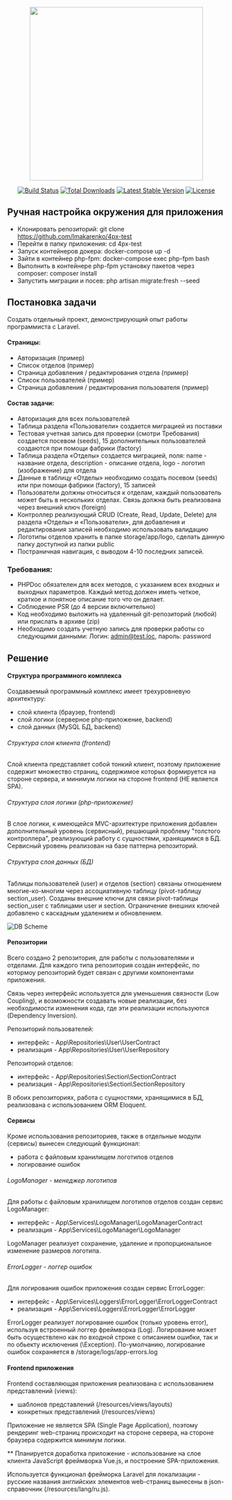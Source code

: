 <p align="center"><img src="https://res.cloudinary.com/dtfbvvkyp/image/upload/v1566331377/laravel-logolockup-cmyk-red.svg" width="400"></p>

<p align="center">
<a href="https://travis-ci.org/laravel/framework"><img src="https://travis-ci.org/laravel/framework.svg" alt="Build Status"></a>
<a href="https://packagist.org/packages/laravel/framework"><img src="https://poser.pugx.org/laravel/framework/d/total.svg" alt="Total Downloads"></a>
<a href="https://packagist.org/packages/laravel/framework"><img src="https://poser.pugx.org/laravel/framework/v/stable.svg" alt="Latest Stable Version"></a>
<a href="https://packagist.org/packages/laravel/framework"><img src="https://poser.pugx.org/laravel/framework/license.svg" alt="License"></a>
</p>

## Ручная настройка окружения для приложения

- Клонировать репозиторий: git clone https://github.com/lmakarenko/4px-test
- Перейти в папку приложения: cd 4px-test
- Запуск контейнеров докера: docker-compose up -d
- Зайти в контейнер php-fpm: docker-compose exec php-fpm bash
- Выполнить в контейнере php-fpm установку пакетов через composer: composer install
- Запустить миграции и посев: php artisan migrate:fresh --seed

## Постановка задачи

Создать отдельный проект, демонстрирующий опыт работы программиста с Laravel.

#### Страницы:
- Авторизация (пример)
- Список отделов (пример)
- Страница добавления / редактирования отдела (пример)
- Список пользователей (пример)
- Страница добавления / редактирования пользователя (пример)

#### Состав задачи:
- Авторизация для всех пользователей
- Таблица раздела «Пользователи» создается миграцией из поставки
- Тестовая учетная запись для проверки (смотри Требования) создается посевом (seeds), 15 дополнительных пользователей создаются при помощи фабрики (factory)
- Таблица раздела «Отделы» создается миграцией, поля: name - название отдела, description - описание отдела, logo - логотип (изображение) для отдела
- Данные в таблицу «Отделы» необходимо создать посевом (seeds) или при помощи фабрики (factory), 15 записей
- Пользователи должны относиться к отделам, каждый пользователь может быть в нескольких отделах. Связь должна быть реализована через внешний ключ (foreign)
- Контроллер реализующий CRUD (Create, Read, Update, Delete) для раздела «Отделы» и «Пользователи», для добавления и редактирования записей необходимо использовать валидацию
- Логотипы отделов хранить в папке storage/app/logo, сделать данную папку доступной из папки public
- Постраничная навигация, с выводом 4-10 последних записей.

### Требования:
- PHPDoc обязателен для всех методов, с указанием всех входных и выходных параметров. Каждый метод должен иметь четкое, краткое и понятное описание того что он делает.
- Соблюдение PSR (до 4 версии включительно)
- Код необходимо выложить на удаленный git-репозиторий (любой) или прислать в архиве (zip)
- Необходимо создать учетную запись для проверки работы со следующими данными: Логин: admin@test.loc, пароль: password

## Решение

#### Структура программного комплекса
Создаваемый программный комплекс имеет трехуровневую архитектуру:
- слой клиента (браузер, frontend)
- слой логики (серверное php-приложение, backend)
- слой данных (MySQL БД, backend)

###### Структура слоя клиента (frontend)
Слой клиента представляет собой тонкий клиент, поэтому приложение содержит множество страниц, содержимое которых формируется на стороне сервера, и минимум логики на стороне frontend (НЕ является SPA).

###### Структура слоя логики (php-приложение)
В слое логики, к имеющейся MVC-архитектуре приложения добавлен дополнительный уровень (сервисный), решающий проблему "толстого контроллера", реализующий работу с сущностями, хранящимися в БД.
Сервисный уровень реализован на базе паттерна репозиторий.

###### Структура слоя данных (БД)
Таблицы пользователей (user) и отделов (section) связаны отношением многие-ко-многим через ассоциативную таблицу (pivot-таблицу section_user).
Созданы внешние ключи для связи pivot-таблицы section_user с таблицами user и section. Ограничение внешних ключей добавлено с каскадным удалением и обновлением.

![DB Scheme](../assets/img/bd-scheme.png?raw=true)

#### Репозитории
Всего создано 2 репозитория, для работы с пользователями и отделами. Для каждого типа репозитория создан интерфейс, по котормоу репозиторий будет связан с другими компонентами приложения.

Связь через интерфейс используется для уменьшения связности (Low Coupling), и возможности создавать новые реализации, без необходимости изменения кода, где эти реализации используются (Dependency Inversion). 

Репозиторий пользователей:
- интерфейс - App\Repositories\User\UserContract
- реализация - App\Repositories\User\UserRepository

Репозиторий отделов:
- интерфейс - App\Repositories\Section\SectionContract
- реализация - App\Repositories\Section\SectionRepository

В обоих репозиториях, работа с сущностями, хранящимися в БД, реализована с использованием ORM Eloquent.

#### Сервисы
Кроме использования репозиториев, также в отдельные модули (сервисы) вынесен следующий функционал:
- работа с файловым хранилищем логотипов отделов
- логирование ошибок

###### LogoManager - менеджер логотипов
Для работы с файловым хранилищем логотипов отделов создан сервис LogoManager:
 
- интерфейс - App\Services\LogoManager\LogoManagerContract
- реализация - App\Services\LogoManager\LogoManager

LogoManager реализует сохранение, удаление и пропорциональное изменение размеров логотипа.

###### ErrorLogger - логгер ошибок
Для логирования ошибок приложения создан сервис ErrorLogger: 

- интерфейс - App\Services\Loggers\ErrorLogger\ErrorLoggerContract
- реализация - App\Services\Loggers\ErrorLogger\ErrorLogger

ErrorLogger реализует логирование ошибок (только уровень error), используя встроенный логгер фреймворка (Log).
Логирование может быть осуществлено как по входной строке с описанием ошибки, так и по обьекту исключения (\Exception).
По-умолчанию, логирование ошибок сохраняется в /storage/logs/app-errors.log

#### Frontend приложения

Frontend составляющая приложения реализована с использованием представлений (views):
- шаблонов представлений (/resources/views/layouts)
- конкретных представлений (/resources/views)

Приложение не является SPA (Single Page Application), поэтому рендеринг web-страниц происходит на стороне сервера, на стороне браузера содержится минимум логики.

** Планируется доработка приложение - использование на слое клиента JavaScript фреймворка Vue.js, и построение SPA-приложения.

Используется функционал фрейморка Laravel для локализации - русские названия английских элементов web-страниц вынесены в json-справочник (/resources/lang/ru.js).

